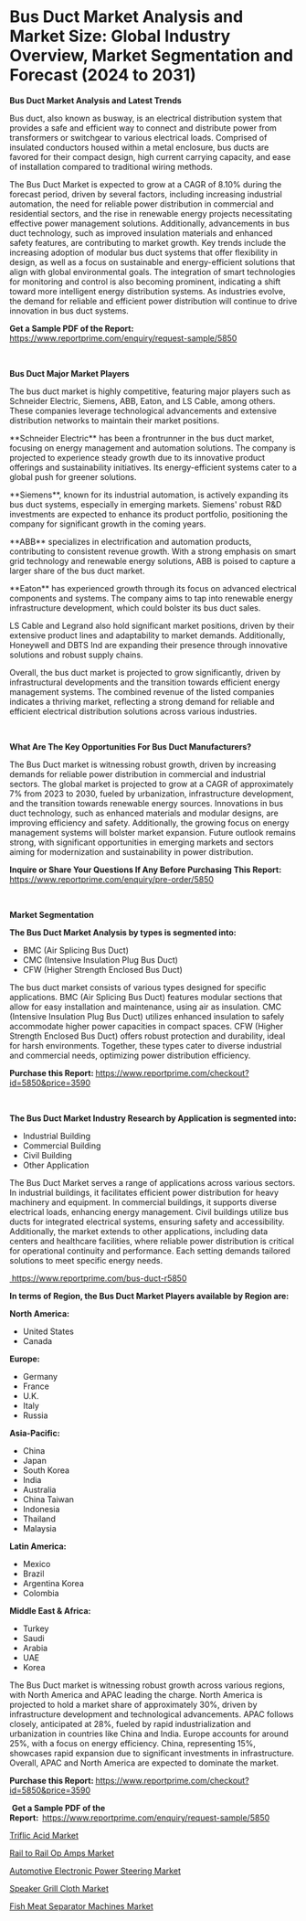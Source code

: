 <p><h1>Bus Duct Market Analysis and Market Size: Global Industry Overview, Market Segmentation and Forecast (2024 to 2031)</h1></p><p><strong>Bus Duct Market Analysis and Latest Trends</strong></p>
<p><p>Bus duct, also known as busway, is an electrical distribution system that provides a safe and efficient way to connect and distribute power from transformers or switchgear to various electrical loads. Comprised of insulated conductors housed within a metal enclosure, bus ducts are favored for their compact design, high current carrying capacity, and ease of installation compared to traditional wiring methods.</p><p>The Bus Duct Market is expected to grow at a CAGR of 8.10% during the forecast period, driven by several factors, including increasing industrial automation, the need for reliable power distribution in commercial and residential sectors, and the rise in renewable energy projects necessitating effective power management solutions. Additionally, advancements in bus duct technology, such as improved insulation materials and enhanced safety features, are contributing to market growth. Key trends include the increasing adoption of modular bus duct systems that offer flexibility in design, as well as a focus on sustainable and energy-efficient solutions that align with global environmental goals. The integration of smart technologies for monitoring and control is also becoming prominent, indicating a shift toward more intelligent energy distribution systems. As industries evolve, the demand for reliable and efficient power distribution will continue to drive innovation in bus duct systems.</p></p>
<p><strong>Get a Sample PDF of the Report:&nbsp;</strong> <a href="https://www.reportprime.com/enquiry/request-sample/5850?utm_campaign=11&utm_medium=2&utm_source=Github&utm_content=ia&utm_term=02102024&utm_id=bus-duct">https://www.reportprime.com/enquiry/request-sample/5850</a></p>
<p>&nbsp;</p>
<p><strong>Bus Duct Major Market Players</strong></p>
<p><p>The bus duct market is highly competitive, featuring major players such as Schneider Electric, Siemens, ABB, Eaton, and LS Cable, among others. These companies leverage technological advancements and extensive distribution networks to maintain their market positions.</p><p>**Schneider Electric** has been a frontrunner in the bus duct market, focusing on energy management and automation solutions. The company is projected to experience steady growth due to its innovative product offerings and sustainability initiatives. Its energy-efficient systems cater to a global push for greener solutions.</p><p>**Siemens**, known for its industrial automation, is actively expanding its bus duct systems, especially in emerging markets. Siemens' robust R&D investments are expected to enhance its product portfolio, positioning the company for significant growth in the coming years.</p><p>**ABB** specializes in electrification and automation products, contributing to consistent revenue growth. With a strong emphasis on smart grid technology and renewable energy solutions, ABB is poised to capture a larger share of the bus duct market.</p><p>**Eaton** has experienced growth through its focus on advanced electrical components and systems. The company aims to tap into renewable energy infrastructure development, which could bolster its bus duct sales. </p><p>LS Cable and Legrand also hold significant market positions, driven by their extensive product lines and adaptability to market demands. Additionally, Honeywell and DBTS Ind are expanding their presence through innovative solutions and robust supply chains.</p><p>Overall, the bus duct market is projected to grow significantly, driven by infrastructural developments and the transition towards efficient energy management systems. The combined revenue of the listed companies indicates a thriving market, reflecting a strong demand for reliable and efficient electrical distribution solutions across various industries.</p></p>
<p>&nbsp;</p>
<p><strong>What Are The Key Opportunities For Bus Duct Manufacturers?</strong></p>
<p><p>The Bus Duct market is witnessing robust growth, driven by increasing demands for reliable power distribution in commercial and industrial sectors. The global market is projected to grow at a CAGR of approximately 7% from 2023 to 2030, fueled by urbanization, infrastructure development, and the transition towards renewable energy sources. Innovations in bus duct technology, such as enhanced materials and modular designs, are improving efficiency and safety. Additionally, the growing focus on energy management systems will bolster market expansion. Future outlook remains strong, with significant opportunities in emerging markets and sectors aiming for modernization and sustainability in power distribution.</p></p>
<p><strong>Inquire or Share Your Questions If Any Before Purchasing This Report:</strong> <a href="https://www.reportprime.com/enquiry/pre-order/5850?utm_campaign=11&utm_medium=2&utm_source=Github&utm_content=ia&utm_term=02102024&utm_id=bus-duct">https://www.reportprime.com/enquiry/pre-order/5850</a></p>
<p>&nbsp;</p>
<p><strong>Market Segmentation</strong></p>
<p><strong>The Bus Duct Market Analysis by types is segmented into:</strong></p>
<p><ul><li>BMC (Air Splicing Bus Duct)</li><li>CMC (Intensive Insulation Plug Bus Duct)</li><li>CFW (Higher Strength Enclosed Bus Duct)</li></ul></p>
<p><p>The bus duct market consists of various types designed for specific applications. BMC (Air Splicing Bus Duct) features modular sections that allow for easy installation and maintenance, using air as insulation. CMC (Intensive Insulation Plug Bus Duct) utilizes enhanced insulation to safely accommodate higher power capacities in compact spaces. CFW (Higher Strength Enclosed Bus Duct) offers robust protection and durability, ideal for harsh environments. Together, these types cater to diverse industrial and commercial needs, optimizing power distribution efficiency.</p></p>
<p><strong>Purchase this Report:&nbsp;</strong><a href="https://www.reportprime.com/checkout?id=5850&price=3590&utm_campaign=11&utm_medium=2&utm_source=Github&utm_content=ia&utm_term=02102024&utm_id=bus-duct">https://www.reportprime.com/checkout?id=5850&price=3590</a></p>
<p>&nbsp;</p>
<p><strong>The Bus Duct Market Industry Research by Application is segmented into:</strong></p>
<p><ul><li>Industrial Building</li><li>Commercial Building</li><li>Civil Building</li><li>Other Application</li></ul></p>
<p><p>The Bus Duct Market serves a range of applications across various sectors. In industrial buildings, it facilitates efficient power distribution for heavy machinery and equipment. In commercial buildings, it supports diverse electrical loads, enhancing energy management. Civil buildings utilize bus ducts for integrated electrical systems, ensuring safety and accessibility. Additionally, the market extends to other applications, including data centers and healthcare facilities, where reliable power distribution is critical for operational continuity and performance. Each setting demands tailored solutions to meet specific energy needs.</p></p>
<p><a href="https://www.reportprime.com/bus-duct-r5850?utm_campaign=11&utm_medium=2&utm_source=Github&utm_content=ia&utm_term=02102024&utm_id=bus-duct">&nbsp;https://www.reportprime.com/bus-duct-r5850</a></p>
<p><strong>In terms of Region, the Bus Duct Market Players available by Region are:</strong></p>
<p>
    <p> <strong> North America: </strong>
        <ul>
            <li>United States</li>
            <li>Canada</li>
        </ul>
        </p> 
    <p> <strong> Europe: </strong>
        <ul>
            <li>Germany</li>
            <li>France</li>
            <li>U.K.</li>
            <li>Italy</li>
            <li>Russia</li>
        </ul>
        </p> 
    <p> <strong> Asia-Pacific: </strong>
        <ul>
            <li>China</li>
            <li>Japan</li>
            <li>South Korea</li>
            <li>India</li>
            <li>Australia</li>
            <li>China Taiwan</li>
            <li>Indonesia</li>
            <li>Thailand</li>
            <li>Malaysia</li>
        </ul>
        </p> 
    <p> <strong> Latin America: </strong>
        <ul>
            <li>Mexico</li>
            <li>Brazil</li>
            <li>Argentina Korea</li>
            <li>Colombia</li>
        </ul>
        </p> 
    <p> <strong> Middle East & Africa: </strong>
        <ul>
            <li>Turkey</li>
            <li>Saudi</li>
            <li>Arabia</li>
            <li>UAE</li>
            <li>Korea</li>
        </ul>
    </p>
    </p>
<p><p>The Bus Duct market is witnessing robust growth across various regions, with North America and APAC leading the charge. North America is projected to hold a market share of approximately 30%, driven by infrastructure development and technological advancements. APAC follows closely, anticipated at 28%, fueled by rapid industrialization and urbanization in countries like China and India. Europe accounts for around 25%, with a focus on energy efficiency. China, representing 15%, showcases rapid expansion due to significant investments in infrastructure. Overall, APAC and North America are expected to dominate the market.</p></p>
<p><strong>Purchase this Report: </strong><a href="https://www.reportprime.com/checkout?id=5850&price=3590&utm_campaign=11&utm_medium=2&utm_source=Github&utm_content=ia&utm_term=02102024&utm_id=bus-duct">https://www.reportprime.com/checkout?id=5850&price=3590</a></p>
<p>&nbsp;<strong>Get a Sample PDF of the Report:&nbsp;&nbsp;</strong><a href="https://www.reportprime.com/enquiry/request-sample/5850?utm_campaign=11&utm_medium=2&utm_source=Github&utm_content=ia&utm_term=02102024&utm_id=bus-duct">https://www.reportprime.com/enquiry/request-sample/5850</a></p>
<p><strong></strong></p>
<p><p><a href="https://www.linkedin.com/pulse/triflic-acid-market-share-size-trends-industry-analysis-report-ofhwf?utm_campaign=11&utm_medium=2&utm_source=Github&utm_content=ia&utm_term=02102024&utm_id=bus-duct">Triflic Acid Market</a></p><p><a href="https://github.com/ygfu6u/Market-Research-Report-List-1/blob/main/rail-to-rail-op-amps-market.md?utm_campaign=11&utm_medium=2&utm_source=Github&utm_content=ia&utm_term=02102024&utm_id=bus-duct">Rail to Rail Op Amps Market</a></p><p><a href="https://www.linkedin.com/pulse/global-automotive-electronic-power-steering-market-sector2024-3kdoe?trackingId=0i7QIIauRpGmNXurbFkPHw%3D%3D&utm_campaign=11&utm_medium=2&utm_source=Github&utm_content=ia&utm_term=02102024&utm_id=bus-duct">Automotive Electronic Power Steering Market</a></p><p><a href="https://github.com/mahnoor2003/Market-Research-Report-List-6/blob/main/speaker-grill-cloth-market.md?utm_campaign=11&utm_medium=2&utm_source=Github&utm_content=ia&utm_term=02102024&utm_id=bus-duct">Speaker Grill Cloth Market</a></p><p><a href="https://issuu.com/reportprime-2/docs/fish-meat-separator-machines-market_d85fa560a701ef?utm_campaign=11&utm_medium=2&utm_source=Github&utm_content=ia&utm_term=02102024&utm_id=bus-duct">Fish Meat Separator Machines Market</a></p></p>